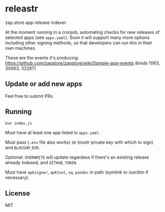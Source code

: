 # releastr

zap.store app release indexer.

At the moment running in a cronjob, automating checks for new releases of selected apps (see `apps.yaml`). Soon it will support many more options including other signing methods, so that developers can run this in their own machines.

These are the events it's producing: https://github.com/zapstore/zapstore/wiki/Sample-app-events (kinds 1063, 30063, 32267)

## Update or add new apps

Feel free to submit PRs.

## Running

```bash
bun index.js
```

Must have at least one app listed in `apps.yaml`.

Must pass (`.env` file also works) `SK` (nostr private key with which to sign) and `BLOSSOM_DIR`.

Optional: `OVERWRITE` will update regardess if there's an existing release already indexed, and `GITHUB_TOKEN`.

Must have `apksigner`, `apktool`, `xq`, `pandoc` in path (symlink to /usr/bin if necessary).

## License

MIT